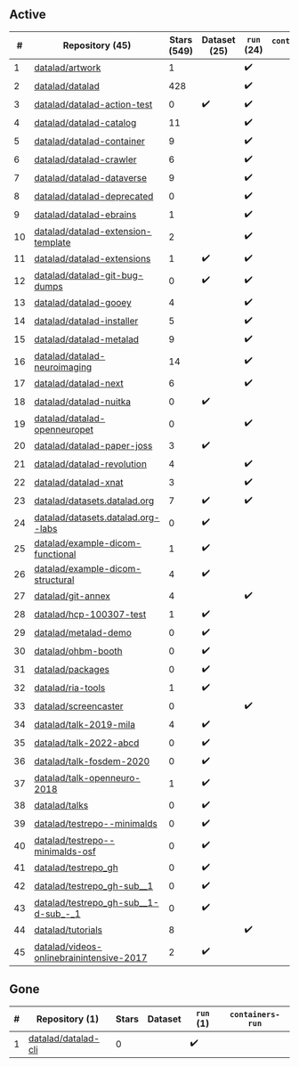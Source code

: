 ## Active
| # | Repository (45) | Stars (549) | Dataset (25) | `run` (24) | `containers-run` |
| --- | --- | --- | --- | --- | --- |
| 1 | [datalad/artwork](https://github.com/datalad/artwork) | 1 |  | :heavy_check_mark: |  |
| 2 | [datalad/datalad](https://github.com/datalad/datalad) | 428 |  | :heavy_check_mark: |  |
| 3 | [datalad/datalad-action-test](https://github.com/datalad/datalad-action-test) | 0 | :heavy_check_mark: | :heavy_check_mark: |  |
| 4 | [datalad/datalad-catalog](https://github.com/datalad/datalad-catalog) | 11 |  | :heavy_check_mark: |  |
| 5 | [datalad/datalad-container](https://github.com/datalad/datalad-container) | 9 |  | :heavy_check_mark: |  |
| 6 | [datalad/datalad-crawler](https://github.com/datalad/datalad-crawler) | 6 |  | :heavy_check_mark: |  |
| 7 | [datalad/datalad-dataverse](https://github.com/datalad/datalad-dataverse) | 9 |  | :heavy_check_mark: |  |
| 8 | [datalad/datalad-deprecated](https://github.com/datalad/datalad-deprecated) | 0 |  | :heavy_check_mark: |  |
| 9 | [datalad/datalad-ebrains](https://github.com/datalad/datalad-ebrains) | 1 |  | :heavy_check_mark: |  |
| 10 | [datalad/datalad-extension-template](https://github.com/datalad/datalad-extension-template) | 2 |  | :heavy_check_mark: |  |
| 11 | [datalad/datalad-extensions](https://github.com/datalad/datalad-extensions) | 1 | :heavy_check_mark: | :heavy_check_mark: |  |
| 12 | [datalad/datalad-git-bug-dumps](https://github.com/datalad/datalad-git-bug-dumps) | 0 | :heavy_check_mark: | :heavy_check_mark: |  |
| 13 | [datalad/datalad-gooey](https://github.com/datalad/datalad-gooey) | 4 |  | :heavy_check_mark: |  |
| 14 | [datalad/datalad-installer](https://github.com/datalad/datalad-installer) | 5 |  | :heavy_check_mark: |  |
| 15 | [datalad/datalad-metalad](https://github.com/datalad/datalad-metalad) | 9 |  | :heavy_check_mark: |  |
| 16 | [datalad/datalad-neuroimaging](https://github.com/datalad/datalad-neuroimaging) | 14 |  | :heavy_check_mark: |  |
| 17 | [datalad/datalad-next](https://github.com/datalad/datalad-next) | 6 |  | :heavy_check_mark: |  |
| 18 | [datalad/datalad-nuitka](https://github.com/datalad/datalad-nuitka) | 0 | :heavy_check_mark: |  |  |
| 19 | [datalad/datalad-openneuropet](https://github.com/datalad/datalad-openneuropet) | 0 |  | :heavy_check_mark: |  |
| 20 | [datalad/datalad-paper-joss](https://github.com/datalad/datalad-paper-joss) | 3 | :heavy_check_mark: |  |  |
| 21 | [datalad/datalad-revolution](https://github.com/datalad/datalad-revolution) | 4 |  | :heavy_check_mark: |  |
| 22 | [datalad/datalad-xnat](https://github.com/datalad/datalad-xnat) | 3 |  | :heavy_check_mark: |  |
| 23 | [datalad/datasets.datalad.org](https://github.com/datalad/datasets.datalad.org) | 7 | :heavy_check_mark: | :heavy_check_mark: |  |
| 24 | [datalad/datasets.datalad.org--labs](https://github.com/datalad/datasets.datalad.org--labs) | 0 | :heavy_check_mark: |  |  |
| 25 | [datalad/example-dicom-functional](https://github.com/datalad/example-dicom-functional) | 1 | :heavy_check_mark: |  |  |
| 26 | [datalad/example-dicom-structural](https://github.com/datalad/example-dicom-structural) | 4 | :heavy_check_mark: |  |  |
| 27 | [datalad/git-annex](https://github.com/datalad/git-annex) | 4 |  | :heavy_check_mark: |  |
| 28 | [datalad/hcp-100307-test](https://github.com/datalad/hcp-100307-test) | 1 | :heavy_check_mark: |  |  |
| 29 | [datalad/metalad-demo](https://github.com/datalad/metalad-demo) | 0 | :heavy_check_mark: |  |  |
| 30 | [datalad/ohbm-booth](https://github.com/datalad/ohbm-booth) | 0 | :heavy_check_mark: |  |  |
| 31 | [datalad/packages](https://github.com/datalad/packages) | 0 | :heavy_check_mark: |  |  |
| 32 | [datalad/ria-tools](https://github.com/datalad/ria-tools) | 1 | :heavy_check_mark: |  |  |
| 33 | [datalad/screencaster](https://github.com/datalad/screencaster) | 0 |  | :heavy_check_mark: |  |
| 34 | [datalad/talk-2019-mila](https://github.com/datalad/talk-2019-mila) | 4 | :heavy_check_mark: |  |  |
| 35 | [datalad/talk-2022-abcd](https://github.com/datalad/talk-2022-abcd) | 0 | :heavy_check_mark: |  |  |
| 36 | [datalad/talk-fosdem-2020](https://github.com/datalad/talk-fosdem-2020) | 0 | :heavy_check_mark: |  |  |
| 37 | [datalad/talk-openneuro-2018](https://github.com/datalad/talk-openneuro-2018) | 1 | :heavy_check_mark: |  |  |
| 38 | [datalad/talks](https://github.com/datalad/talks) | 0 | :heavy_check_mark: |  |  |
| 39 | [datalad/testrepo--minimalds](https://github.com/datalad/testrepo--minimalds) | 0 | :heavy_check_mark: |  |  |
| 40 | [datalad/testrepo--minimalds-osf](https://github.com/datalad/testrepo--minimalds-osf) | 0 | :heavy_check_mark: |  |  |
| 41 | [datalad/testrepo_gh](https://github.com/datalad/testrepo_gh) | 0 | :heavy_check_mark: |  |  |
| 42 | [datalad/testrepo_gh-sub__1](https://github.com/datalad/testrepo_gh-sub__1) | 0 | :heavy_check_mark: |  |  |
| 43 | [datalad/testrepo_gh-sub__1-d-sub_-_1](https://github.com/datalad/testrepo_gh-sub__1-d-sub_-_1) | 0 | :heavy_check_mark: |  |  |
| 44 | [datalad/tutorials](https://github.com/datalad/tutorials) | 8 |  | :heavy_check_mark: |  |
| 45 | [datalad/videos-onlinebrainintensive-2017](https://github.com/datalad/videos-onlinebrainintensive-2017) | 2 | :heavy_check_mark: |  |  |

## Gone
| # | Repository (1) | Stars | Dataset | `run` (1) | `containers-run` |
| --- | --- | --- | --- | --- | --- |
| 1 | [datalad/datalad-cli](https://github.com/datalad/datalad-cli) | 0 |  | :heavy_check_mark: |  |
